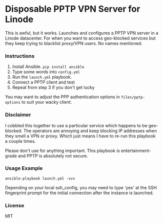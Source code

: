 # Disposable PPTP VPN Server for Linode

This is awful, but it works. Launches and configures a PPTP VPN server in
a Linode datacenter. For when you want to access geo-blocked services but
they keep trying to blacklist proxy/VPN users. No names mentioned.

### Instructions

1. Install Ansible. `pip install ansible`
2. Type some words into `config.yml`
3. Run the `launch.yml` playbook.
4. Connect a PPTP client and test
5. Repeat from step 3 if you don't get lucky

You may want to adjust the PPP authentication options in `files/pptp-options`
to suit your wacky client.

### Disclaimer

I cobbled this together to use a particular service which happens to be
geo-blocked. The operators are annoying and keep blocking IP addresses
when they smell a VPN or proxy. Which just means I have to re-run this
playbook a couple times.

Please don't use for anything important. This playbook is entertainment-grade
and PPTP is absolutely not secure.

### Usage Example

```shell
ansible-playbook launch.yml -vvv
```

Depending on your local ssh_config, you may need to type 'yes' at the SSH
fingerprint prompt for the initial connection after the instance is launched.

### License

MIT
